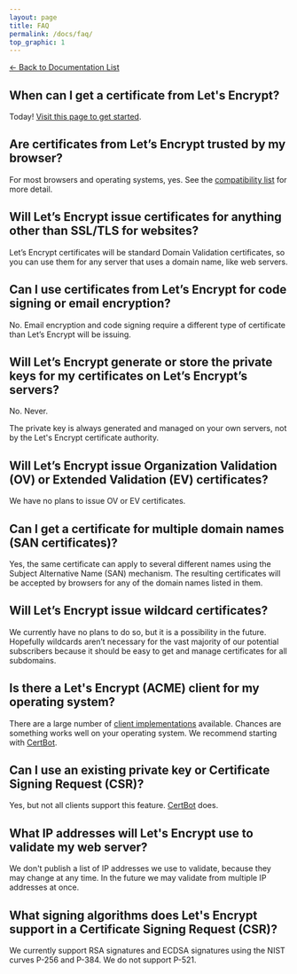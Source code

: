 ```yaml
---
layout: page
title: FAQ
permalink: /docs/faq/
top_graphic: 1
---
```


[<- Back to Documentation List](/docs/)

## When can I get a certificate from Let's Encrypt?

Today! [Visit this page to get started](https://letsencrypt.org/getting-started/).

## Are certificates from Let’s Encrypt trusted by my browser?

For most browsers and operating systems, yes. See the [compatibility list](/docs/certificate-compatibility/) for more detail.

## Will Let’s Encrypt issue certificates for anything other than SSL/TLS for websites?

Let’s Encrypt certificates will be standard Domain Validation certificates, so you can use them for any server that uses a domain name, like web servers.

## Can I use certificates from Let’s Encrypt for code signing or email encryption?

No. Email encryption and code signing require a different type of certificate than Let’s Encrypt will be issuing.

## Will Let’s Encrypt generate or store the private keys for my certificates on Let’s Encrypt’s servers?

No. Never.

The private key is always generated and managed on your own servers, not by the Let's Encrypt certificate authority.

## Will Let’s Encrypt issue Organization Validation (OV) or Extended Validation (EV) certificates?

We have no plans to issue OV or EV certificates.

## Can I get a certificate for multiple domain names (SAN certificates)?

Yes, the same certificate can apply to several different names using the Subject Alternative Name (SAN) mechanism. The resulting certificates will be accepted by browsers for any of the domain names listed in them.

## Will Let’s Encrypt issue wildcard certificates?

We currently have no plans to do so, but it is a possibility in the future. Hopefully wildcards aren’t necessary for the vast majority of our potential subscribers because it should be easy to get and manage certificates for all subdomains.

## Is there a Let's Encrypt (ACME) client for my operating system?

There are a large number of [client implementations](/docs/client-options/) available. Chances are something works well on your operating system. We recommend starting with [CertBot](https://certbot.eff.org/).

## Can I use an existing private key or Certificate Signing Request (CSR)?

Yes, but not all clients support this feature. [CertBot](https://certbot.eff.org/) does.

## What IP addresses will Let's Encrypt use to validate my web server?

We don't publish a list of IP addresses we use to validate, because they may change at any time. In the future we may validate from multiple IP addresses at once.

## What signing algorithms does Let's Encrypt support in a Certificate Signing Request (CSR)?

We currently support RSA signatures and ECDSA signatures using the NIST curves P-256 and P-384. We do not support P-521.
